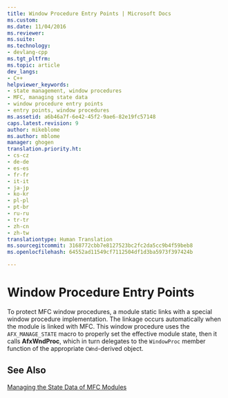 ```yaml
---
title: Window Procedure Entry Points | Microsoft Docs
ms.custom: 
ms.date: 11/04/2016
ms.reviewer: 
ms.suite: 
ms.technology:
- devlang-cpp
ms.tgt_pltfrm: 
ms.topic: article
dev_langs:
- C++
helpviewer_keywords:
- state management, window procedures
- MFC, managing state data
- window procedure entry points
- entry points, window procedures
ms.assetid: a6b46a7f-6e42-45f2-9ae6-82e19fc57148
caps.latest.revision: 9
author: mikeblome
ms.author: mblome
manager: ghogen
translation.priority.ht:
- cs-cz
- de-de
- es-es
- fr-fr
- it-it
- ja-jp
- ko-kr
- pl-pl
- pt-br
- ru-ru
- tr-tr
- zh-cn
- zh-tw
translationtype: Human Translation
ms.sourcegitcommit: 3168772cbb7e8127523bc2fc2da5cc9b4f59beb8
ms.openlocfilehash: 64552ad11549cf7112504df1d3ba5973f397424b

---
```

# Window Procedure Entry Points
To protect MFC window procedures, a module static links with a special window procedure implementation. The linkage occurs automatically when the module is linked with MFC. This window procedure uses the `AFX_MANAGE_STATE` macro to properly set the effective module state, then it calls **AfxWndProc**, which in turn delegates to the `WindowProc` member function of the appropriate `CWnd`-derived object.  
  
## See Also  
 [Managing the State Data of MFC Modules](../mfc/managing-the-state-data-of-mfc-modules.md)




<!--HONumber=Jan17_HO1-->


